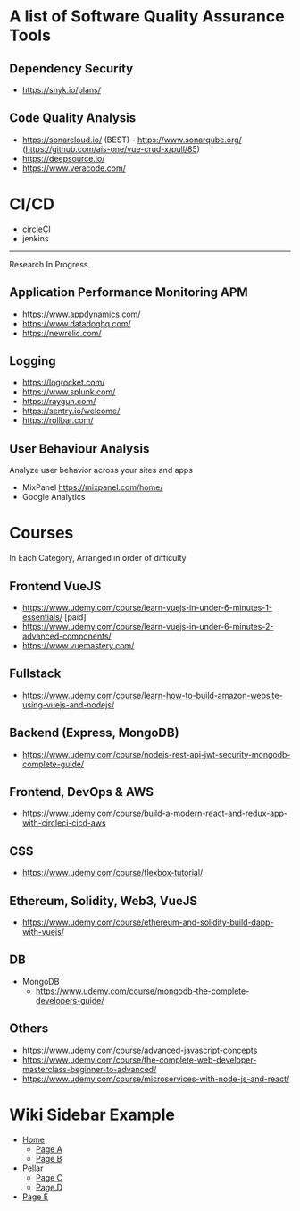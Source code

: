 # A list of Software Quality Assurance Tools

## Dependency Security

- https://snyk.io/plans/

## Code Quality Analysis

- https://sonarcloud.io/ (BEST) - https://www.sonarqube.org/ (https://github.com/ais-one/vue-crud-x/pull/85)
- https://deepsource.io/
- https://www.veracode.com/

# CI/CD

- circleCI
- jenkins

---

Research In Progress

## Application Performance Monitoring APM
- https://www.appdynamics.com/
- https://www.datadoghq.com/
- https://newrelic.com/

## Logging
- https://logrocket.com/
- https://www.splunk.com/
- https://raygun.com/
- https://sentry.io/welcome/
- https://rollbar.com/

## User Behaviour Analysis

Analyze user behavior across your sites and apps

- MixPanel https://mixpanel.com/home/
- Google Analytics


# Courses

In Each Category, Arranged in order of difficulty

## Frontend VueJS

- https://www.udemy.com/course/learn-vuejs-in-under-6-minutes-1-essentials/ [paid]
- https://www.udemy.com/course/learn-vuejs-in-under-6-minutes-2-advanced-components/
- https://www.vuemastery.com/ 

## Fullstack

- https://www.udemy.com/course/learn-how-to-build-amazon-website-using-vuejs-and-nodejs/

## Backend (Express, MongoDB)

- https://www.udemy.com/course/nodejs-rest-api-jwt-security-mongodb-complete-guide/

## Frontend, DevOps & AWS

- https://www.udemy.com/course/build-a-modern-react-and-redux-app-with-circleci-cicd-aws

## CSS

- https://www.udemy.com/course/flexbox-tutorial/

## Ethereum, Solidity, Web3, VueJS

- https://www.udemy.com/course/ethereum-and-solidity-build-dapp-with-vuejs/

## DB

- MongoDB
  - https://www.udemy.com/course/mongodb-the-complete-developers-guide/

## Others

- https://www.udemy.com/course/advanced-javascript-concepts
- https://www.udemy.com/course/the-complete-web-developer-masterclass-beginner-to-advanced/
- https://www.udemy.com/course/microservices-with-node-js-and-react/



# Wiki Sidebar Example

* [Home](../wiki/Home)
  * [Page A](../wiki/Page-A)
  * [Page B](../wiki/Page-B)
* Pellar
  * [Page C](../wiki/Page-C)
  * [Page D](../wiki/Page-D)
* [Page E](../wiki/Page-E)
